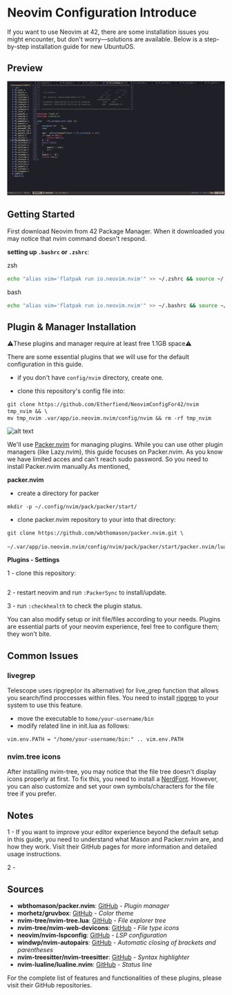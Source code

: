 # Neovim Configuration Introduce

If you want to use Neovim at 42, there are some installation issues you might encounter, but don't worry—solutions are available. Below is a step-by-step installation guide for new UbuntuOS.

## Preview 
<img src="preview.png" alt="first" width="auto" height="auto"> 

## Getting Started

First download Neovim from 42 Package Manager. When it downloaded you may notice that nvim command doesn't respond. 

**setting up `.bashrc` or `.zshrc`**:

zsh
```bash
echo "alias vim='flatpak run io.neovim.nvim'" >> ~/.zshrc && source ~/.zshrc
```
bash
```zsh
echo "alias vim='flatpak run io.neovim.nvim'" >> ~/.bashrc && source ~/.bashrc
```

## Plugin & Manager Installation

⚠️These plugins and manager require at least free 1.1GB space⚠️

There are some essential plugins that we will use for the default configuration in this guide.

- if you don't have `config/nvim` directory, create one.

- clone this repository's config file into:
```
git clone https://github.com/Etherfiend/NeovimConfigFor42/nvim tmp_nvim && \
mv tmp_nvim .var/app/io.neovim.nvim/config/nvim && rm -rf tmp_nvim
```

![alt text](https://www.reddit.com/media?url=https%3A%2F%2Fpreview.redd.it%2Fmonthly-meme-thread-v0-t7csjjerm1gd1.jpeg)



We'll use [Packer.nvim](github.com/wbthomason/packer.nvim/tree/master/lua/packer) for managing plugins. While you can use other plugin managers (like Lazy.nvim), this guide focuses on Packer.nvim. As you know we have limited acces and can't reach sudo password. So you need to install Packer.nvim manually.As mentioned, 

**packer.nvim**

- create a directory for packer
```
mkdir -p ~/.config/nvim/pack/packer/start/
```
- clone packer.nvim repository to your into that directory:
```
git clone https://github.com/wbthomason/packer.nvim.git \
    ~/.var/app/io.neovim.nvim/config/nvim/pack/packer/start/packer.nvim/lua/packer
```

**Plugins - Settings**


1 - clone this repository:
```

```
2 - restart neovim and run `:PackerSync` to install/update.

3 - run `:checkhealth` to check the plugin status.

You can also modify setup or init file/files according to your needs. Plugins are essential parts of your neovim experience, feel free to configure them; they won't bite.

## Common Issues

### livegrep
Telescope uses ripgrep(or its alternative) for live_grep function that allows you search/find proccesses within files. You need to install [ripgrep](https://github.com/BurntSushi/ripgrep) to your system to use this feature.
- move the executable to `home/your-username/bin`
- modify related line in init.lua as follows:
```
vim.env.PATH = "/home/your-username/bin:" .. vim.env.PATH
```

### nvim.tree icons
After installing nvim-tree, you may notice that the file tree doesn't display icons properly at first. To fix this, you need to install a [NerdFont](https://www.nerdfonts.com/). However, you can also customize and set your own symbols/characters for the file tree if you prefer.

## Notes

1 - If you want to improve your editor experience beyond the default setup in this guide, you need to understand what Mason and Packer.nvim are, and how they work. Visit their GitHub pages for more information and detailed usage instructions.

2 - 

## Sources

- **wbthomason/packer.nvim**: [GitHub](https://github.com/wbthomason/packer.nvim) _- Plugin manager_
- **morhetz/gruvbox**: [GitHub](https://github.com/morhetz/gruvbox) _- Color theme_
- **nvim-tree/nvim-tree.lua**: [GitHub](https://github.com/nvim-tree/nvim-tree.lua) _- File explorer tree_
- **nvim-tree/nvim-web-devicons**: [GitHub](https://github.com/nvim-tree/nvim-web-devicons) _- File type icons_
- **neovim/nvim-lspconfig**: [GitHub](https://github.com/neovim/nvim-lspconfig) _- LSP configuration_
- **windwp/nvim-autopairs**: [GitHub](https://github.com/windwp/nvim-autopairs) _- Automatic closing of brackets and parentheses_
- **nvim-treesitter/nvim-treesitter**: [GitHub](https://github.com/nvim-treesitter/nvim-treesitter) _- Syntax highlighter_
- **nvim-lualine/lualine.nvim**: [GitHub](https://github.com/nvim-lualine/lualine.nvim) _- Status line_

For the complete list of features and functionalities of these plugins, please visit their GitHub repositories.

